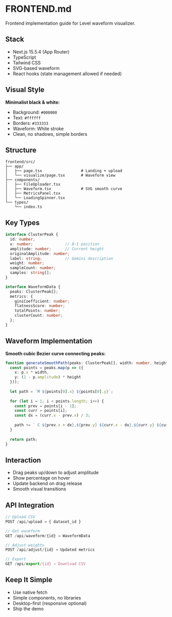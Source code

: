 # FRONTEND.md

Frontend implementation guide for Level waveform visualizer.

## Stack

- Next.js 15.5.4 (App Router)
- TypeScript
- Tailwind CSS
- SVG-based waveform
- React hooks (state management allowed if needed)

## Visual Style

**Minimalist black & white:**
- Background: `#000000`
- Text: `#ffffff`
- Borders: `#333333`
- Waveform: White stroke
- Clean, no shadows, simple borders

## Structure

```
frontend/src/
├── app/
│   ├── page.tsx                 # Landing + upload
│   └── visualize/page.tsx       # Waveform view
├── components/
│   ├── FileUploader.tsx
│   ├── Waveform.tsx             # SVG smooth curve
│   ├── MetricsPanel.tsx
│   └── LoadingSpinner.tsx
└── types/
    └── index.ts
```

## Key Types

```typescript
interface ClusterPeak {
  id: number;
  x: number;              // 0-1 position
  amplitude: number;      // Current height
  originalAmplitude: number;
  label: string;          // Gemini description
  weight: number;
  sampleCount: number;
  samples: string[];
}

interface WaveformData {
  peaks: ClusterPeak[];
  metrics: {
    giniCoefficient: number;
    flatnessScore: number;
    totalPoints: number;
    clusterCount: number;
  };
}
```

## Waveform Implementation

**Smooth cubic Bezier curve connecting peaks:**

```typescript
function generateSmoothPath(peaks: ClusterPeak[], width: number, height: number): string {
  const points = peaks.map(p => ({
    x: p.x * width,
    y: (1 - p.amplitude) * height
  }));
  
  let path = `M ${points[0].x} ${points[0].y}`;
  
  for (let i = 1; i < points.length; i++) {
    const prev = points[i - 1];
    const curr = points[i];
    const dx = (curr.x - prev.x) / 3;
    
    path += ` C ${prev.x + dx},${prev.y} ${curr.x - dx},${curr.y} ${curr.x},${curr.y}`;
  }
  
  return path;
}
```

## Interaction

- Drag peaks up/down to adjust amplitude
- Show percentage on hover
- Update backend on drag release
- Smooth visual transitions

## API Integration

```typescript
// Upload CSV
POST /api/upload → { dataset_id }

// Get waveform
GET /api/waveform/{id} → WaveformData

// Adjust weights
POST /api/adjust/{id} → Updated metrics

// Export
GET /api/export/{id} → Download CSV
```

## Keep It Simple

- Use native fetch
- Simple components, no libraries
- Desktop-first (responsive optional)
- Ship the demo